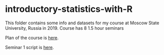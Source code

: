 # introductory-statistics-with-R
This folder contains some info and datasets for my course at Moscow State University, Russia in 2019. Course has 8 1.5 hour seminars

Plan of the course is [here](https://github.com/eldarrak/introductory-statistics-with-R/blob/master/plan.md).

Seminar 1 script is [here](https://github.com/eldarrak/introductory-statistics-with-R/blob/master/seminar_1.md).
